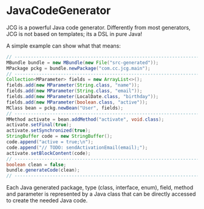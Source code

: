 # JavaCodeGenerator

JCG is a powerful Java code generator. Differently from most generators, JCG is not based on templates; its a DSL in pure Java!

A simple example can show what that means:

```java
// ----------------------------------------------------------------------------------
MBundle bundle = new MBundle(new File("src-generated"));
MPackage pckg = bundle.newPackage("com.cc.jcg.main");
// ----------------------------------------------------------------------------------
Collection<MParameter> fields = new ArrayList<>();
fields.add(new MParameter(String.class, "name"));
fields.add(new MParameter(String.class, "email"));
fields.add(new MParameter(LocalDate.class, "birthday"));
fields.add(new MParameter(boolean.class, "active"));
MClass bean = pckg.newBean("User", fields);
// ----------------------------------------------------------------------------------
MMethod activate = bean.addMethod("activate", void.class);
activate.setFinal(true);
activate.setSynchronized(true);
StringBuffer code = new StringBuffer();
code.append("active = true;\n");
code.append("// TODO: sendActivationEmail(email);");
activate.setBlockContent(code);
// ----------------------------------------------------------------------------------
boolean clean = false;
bundle.generateCode(clean);
// ----------------------------------------------------------------------------------
```

Each Java generated package, type (class, interface, enum), field, method and parameter is represented by a Java class that can be directly accessed to create the needed Java code.
